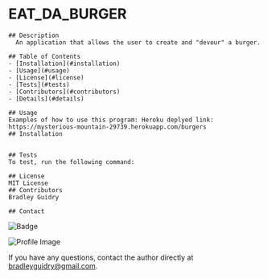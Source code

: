 

# EAT_DA_BURGER
    
    ## Description
      An application that allows the user to create and "devour" a burger.
  
    ## Table of Contents
    - [Installation](#installation)
    - [Usage](#usage)
    - [License](#license)
    - [Tests](#tests)
    - [Contributors](#contributors)
    - [Details](#details)
      
    ## Usage
    Examples of how to use this program: Heroku deplyed link: https://mysterious-mountain-29739.herokuapp.com/burgers
    ## Installation
    
      
    ## Tests
    To test, run the following command: 
  
    ## License
    MIT License
    ## Contributors
    Bradley Guidry
  
    ## Contact
    
![Badge](https://img.shields.io/badge/Github-none-4cbbb9) 
    
![Profile Image](https://github.com/msyatlaus)
    
If you have any questions, contact the author directly at bradleyguidry@gmail.com.